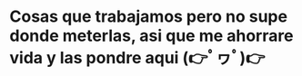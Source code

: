 # Cosas que trabajamos pero no supe donde meterlas, asi que me ahorrare vida y las pondre aqui (👉ﾟヮﾟ)👉

